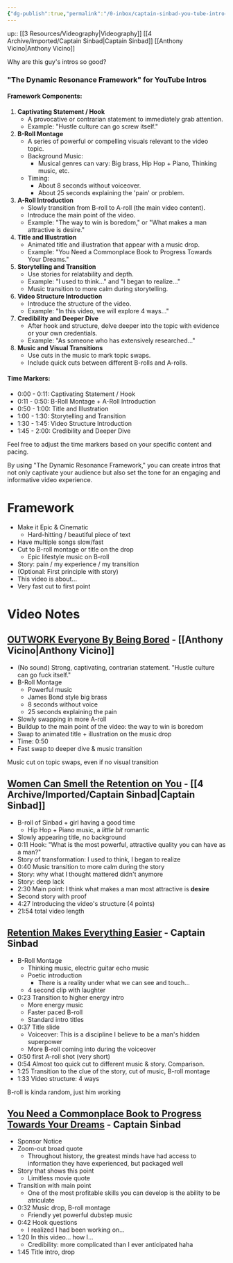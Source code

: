 ```yaml
---
{"dg-publish":true,"permalink":"/0-inbox/captain-sinbad-you-tube-intro-analysis/"}
---
```


up:: [[3 Resources/Videography\|Videography]] [[4 Archive/Imported/Captain Sinbad\|Captain Sinbad]] [[Anthony Vicino\|Anthony Vicino]]

Why are this guy's intros so good?

### "The Dynamic Resonance Framework" for YouTube Intros

#### Framework Components:

1. **Captivating Statement / Hook**
    - A provocative or contrarian statement to immediately grab attention.
    - Example: "Hustle culture can go screw itself."
2. **B-Roll Montage**
    - A series of powerful or compelling visuals relevant to the video topic.
    - Background Music:
        - Musical genres can vary: Big brass, Hip Hop + Piano, Thinking music, etc.
    - Timing:
        - About 8 seconds without voiceover.
        - About 25 seconds explaining the 'pain' or problem.
3. **A-Roll Introduction**
    - Slowly transition from B-roll to A-roll (the main video content).
    - Introduce the main point of the video.
    - Example: "The way to win is boredom," or "What makes a man attractive is desire."
4. **Title and Illustration**
    - Animated title and illustration that appear with a music drop.
    - Example: "You Need a Commonplace Book to Progress Towards Your Dreams."
5. **Storytelling and Transition**
    - Use stories for relatability and depth.
    - Example: "I used to think..." and "I began to realize..."
    - Music transition to more calm during storytelling.
6. **Video Structure Introduction**
    - Introduce the structure of the video.
    - Example: "In this video, we will explore 4 ways..."
7. **Credibility and Deeper Dive**
    - After hook and structure, delve deeper into the topic with evidence or your own credentials.
    - Example: "As someone who has extensively researched..."
8. **Music and Visual Transitions**
    - Use cuts in the music to mark topic swaps.
    - Include quick cuts between different B-rolls and A-rolls.

#### Time Markers:

- 0:00 - 0:11: Captivating Statement / Hook
- 0:11 - 0:50: B-Roll Montage + A-Roll Introduction
- 0:50 - 1:00: Title and Illustration
- 1:00 - 1:30: Storytelling and Transition
- 1:30 - 1:45: Video Structure Introduction
- 1:45 - 2:00: Credibility and Deeper Dive

Feel free to adjust the time markers based on your specific content and pacing.

By using "The Dynamic Resonance Framework," you can create intros that not only captivate your audience but also set the tone for an engaging and informative video experience.

# Framework
- Make it Epic & Cinematic
	- Hard-hitting / beautiful piece of text
- Have multiple songs slow/fast
- Cut to B-roll montage or title on the drop
	- Epic lifestyle music on B-roll
- Story: pain / my experience / my transition
- (Optional: First principle with story)
- This video is about...
- Very fast cut to first point

# Video Notes
## [OUTWORK Everyone By Being Bored](https://www.youtube.com/watch?v=cDiB-6udBb0) - [[Anthony Vicino\|Anthony Vicino]]

- (No sound) Strong, captivating, contrarian statement. "Hustle culture can go fuck itself."
- B-Roll Montage
	- Powerful music
	- James Bond style big brass
	- 8 seconds without voice
	- 25 seconds explaining the pain
- Slowly swapping in more A-roll
- Buildup to the main point of the video: the way to win is boredom
- Swap to animated title + illustration on the music drop
- Time: 0:50
- Fast swap to deeper dive & music transition

Music cut on topic swaps, even if no visual transition

## [Women Can Smell the Retention on You](https://www.youtube.com/watch?v=HAmtbdATk3c) - [[4 Archive/Imported/Captain Sinbad\|Captain Sinbad]]
- B-roll of Sinbad + girl having a good time
	- Hip Hop + Piano music, a *little bit* romantic
- Slowly appearing title, no background
- 0:11 Hook: "What is the most powerful, attractive quality you can have as a man?"
- Story of transformation: I used to think, I began to realize
- 0:40 Music transition to more calm during the story
- Story: why what I thought mattered didn't anymore
- Story: deep lack
- 2:30 Main point: I think what makes a man most attractive is **desire**
- Second story with proof
- 4:27 Introducing the video's structure (4 points)
- 21:54 total video length

## [Retention Makes Everything Easier](https://www.youtube.com/watch?v=AOnYcufUXkc) - Captain Sinbad
- B-Roll Montage
	- Thinking music, electric guitar echo music
	- Poetic introduction
		- There is a reality under what we can see and touch...
	- 4 second clip with laughter
- 0:23 Transition to higher energy intro
	- More energy music
	- Faster paced B-roll
	- Standard intro titles
- 0:37 Title slide
	- Voiceover: This is a discipline I believe to be a man's hidden superpower
	- More B-roll coming into during the voiceover
- 0:50 first A-roll shot (very short)
- 0:54 Almost too quick cut to different music & story. Comparison.
- 1:25 Transition to the clue of the story, cut of music, B-roll montage
- 1:33 Video structure: 4 ways

B-roll is kinda random, just him working

## [You Need a Commonplace Book to Progress Towards Your Dreams](https://www.youtube.com/watch?v=Rdqyeo_d-2M) - Captain Sinbad

- Sponsor Notice
- Zoom-out broad quote
	- Throughout history, the greatest minds have had access to information they have experienced, but packaged well
- Story that shows this point
	- Limitless movie quote
- Transition with main point
	- One of the most profitable skills you can develop is the ability to be atriculate
- 0:32 Music drop, B-roll montage
	- Friendly yet powerful dubstep music
- 0:42 Hook questions
	- I realized I had been working on...
- 1:20 In this video... how I...
	- Credibility: more complicated than I ever anticipated haha
- 1:45 Title intro, drop